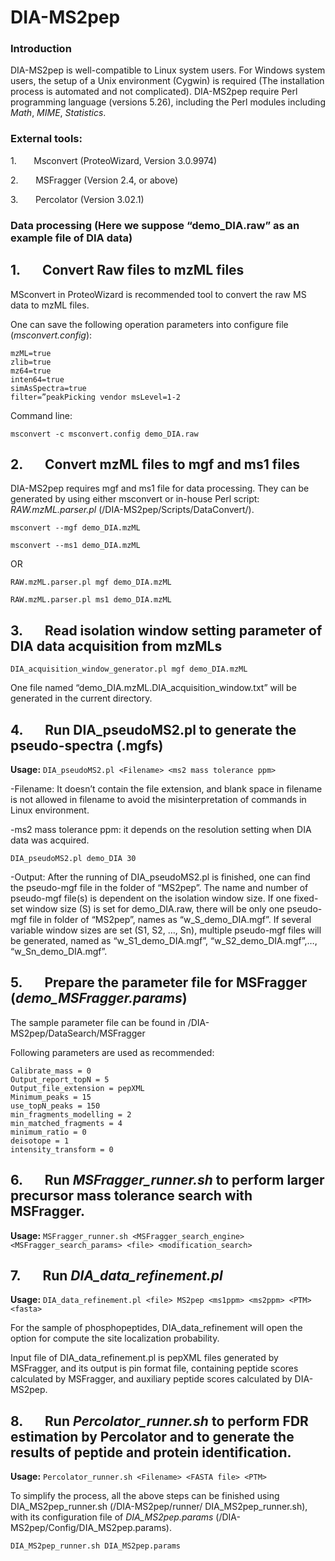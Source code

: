 # DIA-MS2pep

### Introduction
DIA-MS2pep is well-compatible to Linux system users. For Windows system users, the setup of a Unix environment (Cygwin) is required (The installation process is automated and not complicated). DIA-MS2pep require Perl programming language (versions 5.26), including the Perl modules including *Math*, *MIME*, *Statistics*. 

### External tools:
1.       Msconvert (ProteoWizard, Version 3.0.9974)

2.       MSFragger (Version 2.4, or above)

3.       Percolator (Version 3.02.1)

### Data processing (Here we suppose “demo_DIA.raw” as an example file of DIA data)
## 1.       Convert Raw files to mzML files
MSconvert in ProteoWizard is recommended tool to convert the raw MS data to mzML files.

One can save the following operation parameters into configure file (*msconvert.config*):
```
mzML=true
zlib=true
mz64=true
inten64=true
simAsSpectra=true
filter=”peakPicking vendor msLevel=1-2
```
Command line:

`msconvert -c msconvert.config demo_DIA.raw ` 

## 2.       Convert mzML files to mgf and ms1 files
DIA-MS2pep requires mgf and ms1 file for data processing. They can be generated by using either msconvert or in-house Perl script: *RAW.mzML.parser.pl* (/DIA-MS2pep/Scripts/DataConvert/).

`msconvert --mgf demo_DIA.mzML`

`msconvert --ms1 demo_DIA.mzML` 

OR

`RAW.mzML.parser.pl mgf demo_DIA.mzML` 

`RAW.mzML.parser.pl ms1 demo_DIA.mzML` 

## 3.       Read isolation window setting parameter of DIA data acquisition from mzMLs

`DIA_acquisition_window_generator.pl mgf demo_DIA.mzML`

One file named “demo_DIA.mzML.DIA_acquisition_window.txt” will be generated in the current directory.

## 4.       Run DIA_pseudoMS2.pl to generate the pseudo-spectra (.mgfs) 
**Usage:** `DIA_pseudoMS2.pl <Filename> <ms2 mass tolerance ppm> `

-Filename: It doesn’t contain the file extension, and blank space in filename is not allowed in filename to avoid the misinterpretation of commands in Linux environment.

-ms2 mass tolerance ppm: it depends on the resolution setting when DIA data was acquired.

`DIA_pseudoMS2.pl demo_DIA 30` 

-Output: After the running of DIA_pseudoMS2.pl is finished, one can find the pseudo-mgf file in the folder of “MS2pep”. The name and number of pseudo-mgf file(s) is dependent on the isolation window size. If one fixed-set window size (S) is set for demo_DIA.raw, there will be only one pseudo-mgf file in folder of “MS2pep”, names as “w_S_demo_DIA.mgf”. If several variable window sizes are set (S1, S2, …, Sn), multiple pseudo-mgf files will be generated, named as “w_S1_demo_DIA.mgf”, “w_S2_demo_DIA.mgf”,…, “w_Sn_demo_DIA.mgf”.

## 5.       Prepare the parameter file for MSFragger (*demo_MSFragger.params*)

The sample parameter file can be found in /DIA-MS2pep/DataSearch/MSFragger

Following parameters are used as recommended:

```
Calibrate_mass = 0
Output_report_topN = 5
Output_file_extension = pepXML
Minimum_peaks = 15
use_topN_peaks = 150
min_fragments_modelling = 2
min_matched_fragments = 4
minimum_ratio = 0
deisotope = 1
intensity_transform = 0
```

## 6.       Run *MSFragger_runner.sh* to perform larger precursor mass tolerance search with MSFragger.

**Usage:** `MSFragger_runner.sh <MSFragger_search_engine> <MSFragger_search_params> <file> <modification_search> `
  

## 7.       Run *DIA_data_refinement.pl*

**Usage:** `DIA_data_refinement.pl <file> MS2pep <ms1ppm> <ms2ppm> <PTM> <fasta>`

For the sample of phosphopeptides, DIA_data_refinement will open the option for compute the site localization probability. 

Input file of DIA_data_refinement.pl is pepXML files generated by MSFragger, and its output is pin format file, containing peptide scores calculated by MSFragger, and auxiliary peptide scores calculated by DIA-MS2pep.


## 8.       Run *Percolator_runner.sh* to perform FDR estimation by Percolator and to generate the results of peptide and protein identification. 

**Usage:** `Percolator_runner.sh <Filename> <FASTA file> <PTM> `
  
To simplify the process, all the above steps can be finished using DIA_MS2pep_runner.sh (/DIA-MS2pep/runner/ DIA_MS2pep_runner.sh), with its configuration file of *DIA_MS2pep.params* (/DIA-MS2pep/Config/DIA_MS2pep.params). 

`DIA_MS2pep_runner.sh DIA_MS2pep.params`
